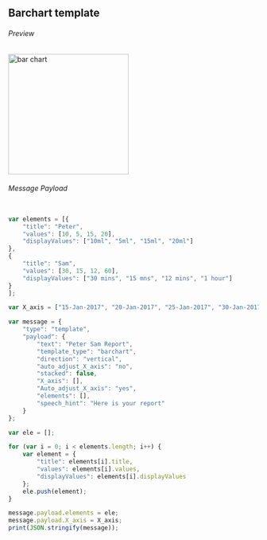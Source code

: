 ##  Barchart template

###### Preview

<img width="242" alt="bar chart" src="https://github.com/Koredotcom/web-kore-sdk/assets/131746603/4fa4b889-29d7-4632-8e96-7cde4b733a9d">



###### Message Payload

```js

var elements = [{
    "title": "Peter",
    "values": [10, 5, 15, 20],
    "displayValues": ["10ml", "5ml", "15ml", "20ml"]
},
{
    "title": "Sam",
    "values": [30, 15, 12, 60],
    "displayValues": ["30 mins", "15 mns", "12 mins", "1 hour"]
}
];

var X_axis = ["15-Jan-2017", "20-Jan-2017", "25-Jan-2017", "30-Jan-2017"];

var message = {
    "type": "template",
    "payload": {
        "text": "Peter Sam Report",
        "template_type": "barchart",
        "direction": "vertical",
        "auto_adjust_X_axis": "no",
        "stacked": false,
        "X_axis": [],
        "Auto_adjust_X_axis": "yes",
        "elements": [],
        "speech_hint": "Here is your report"
    }
};

var ele = [];

for (var i = 0; i < elements.length; i++) {
    var element = {
        "title": elements[i].title,
        "values": elements[i].values,
        "displayValues": elements[i].displayValues
    };
    ele.push(element);
}

message.payload.elements = ele;
message.payload.X_axis = X_axis;
print(JSON.stringify(message));
```
